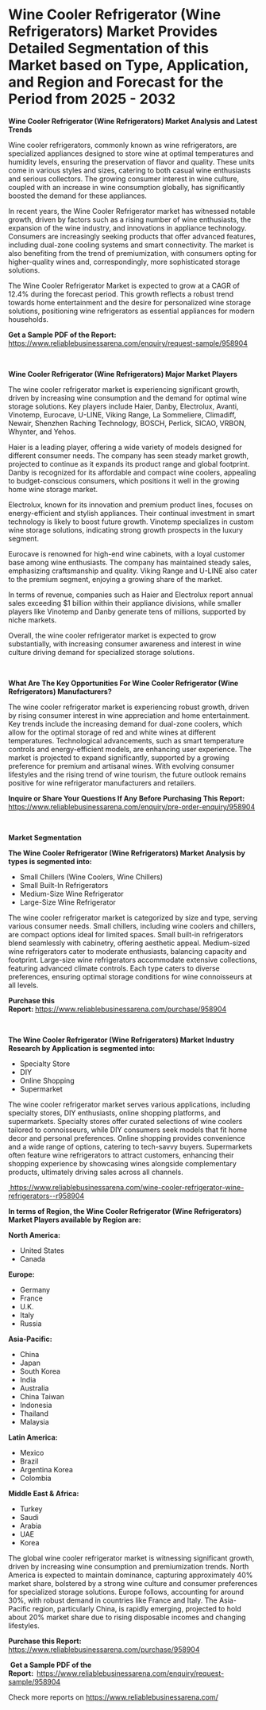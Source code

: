 <p><h1>Wine Cooler Refrigerator (Wine Refrigerators) Market Provides Detailed Segmentation of this Market based on Type, Application, and Region and Forecast for the Period from 2025 - 2032</h1></p><p><strong>Wine Cooler Refrigerator (Wine Refrigerators) Market Analysis and Latest Trends</strong></p>
<p><p>Wine cooler refrigerators, commonly known as wine refrigerators, are specialized appliances designed to store wine at optimal temperatures and humidity levels, ensuring the preservation of flavor and quality. These units come in various styles and sizes, catering to both casual wine enthusiasts and serious collectors. The growing consumer interest in wine culture, coupled with an increase in wine consumption globally, has significantly boosted the demand for these appliances.</p><p>In recent years, the Wine Cooler Refrigerator market has witnessed notable growth, driven by factors such as a rising number of wine enthusiasts, the expansion of the wine industry, and innovations in appliance technology. Consumers are increasingly seeking products that offer advanced features, including dual-zone cooling systems and smart connectivity. The market is also benefiting from the trend of premiumization, with consumers opting for higher-quality wines and, correspondingly, more sophisticated storage solutions.</p><p>The Wine Cooler Refrigerator Market is expected to grow at a CAGR of 12.4% during the forecast period. This growth reflects a robust trend towards home entertainment and the desire for personalized wine storage solutions, positioning wine refrigerators as essential appliances for modern households.</p></p>
<p><strong>Get a Sample PDF of the Report:&nbsp;</strong> <a href="https://www.reliablebusinessarena.com/enquiry/request-sample/958904?utm_campaign=2928&utm_medium=2&utm_source=Github&utm_content=ia&utm_term=21032025&utm_id=wine-cooler-refrigerator-wine-refrigerators">https://www.reliablebusinessarena.com/enquiry/request-sample/958904</a></p>
<p>&nbsp;</p>
<p><strong>Wine Cooler Refrigerator (Wine Refrigerators) Major Market Players</strong></p>
<p><p>The wine cooler refrigerator market is experiencing significant growth, driven by increasing wine consumption and the demand for optimal wine storage solutions. Key players include Haier, Danby, Electrolux, Avanti, Vinotemp, Eurocave, U-LINE, Viking Range, La Sommeliere, Climadiff, Newair, Shenzhen Raching Technology, BOSCH, Perlick, SICAO, VRBON, Whynter, and Yehos.</p><p>Haier is a leading player, offering a wide variety of models designed for different consumer needs. The company has seen steady market growth, projected to continue as it expands its product range and global footprint. Danby is recognized for its affordable and compact wine coolers, appealing to budget-conscious consumers, which positions it well in the growing home wine storage market.</p><p>Electrolux, known for its innovation and premium product lines, focuses on energy-efficient and stylish appliances. Their continual investment in smart technology is likely to boost future growth. Vinotemp specializes in custom wine storage solutions, indicating strong growth prospects in the luxury segment.</p><p>Eurocave is renowned for high-end wine cabinets, with a loyal customer base among wine enthusiasts. The company has maintained steady sales, emphasizing craftsmanship and quality. Viking Range and U-LINE also cater to the premium segment, enjoying a growing share of the market.</p><p>In terms of revenue, companies such as Haier and Electrolux report annual sales exceeding $1 billion within their appliance divisions, while smaller players like Vinotemp and Danby generate tens of millions, supported by niche markets.</p><p>Overall, the wine cooler refrigerator market is expected to grow substantially, with increasing consumer awareness and interest in wine culture driving demand for specialized storage solutions.</p></p>
<p>&nbsp;</p>
<p><strong>What Are The Key Opportunities For Wine Cooler Refrigerator (Wine Refrigerators) Manufacturers?</strong></p>
<p><p>The wine cooler refrigerator market is experiencing robust growth, driven by rising consumer interest in wine appreciation and home entertainment. Key trends include the increasing demand for dual-zone coolers, which allow for the optimal storage of red and white wines at different temperatures. Technological advancements, such as smart temperature controls and energy-efficient models, are enhancing user experience. The market is projected to expand significantly, supported by a growing preference for premium and artisanal wines. With evolving consumer lifestyles and the rising trend of wine tourism, the future outlook remains positive for wine refrigerator manufacturers and retailers.</p></p>
<p><strong>Inquire or Share Your Questions If Any Before Purchasing This Report:</strong> <a href="https://www.reliablebusinessarena.com/enquiry/pre-order-enquiry/958904?utm_campaign=2928&utm_medium=2&utm_source=Github&utm_content=ia&utm_term=21032025&utm_id=wine-cooler-refrigerator-wine-refrigerators">https://www.reliablebusinessarena.com/enquiry/pre-order-enquiry/958904</a></p>
<p>&nbsp;</p>
<p><strong>Market Segmentation</strong></p>
<p><strong>The Wine Cooler Refrigerator (Wine Refrigerators) Market Analysis by types is segmented into:</strong></p>
<p><ul><li>Small Chillers (Wine Coolers, Wine Chillers)</li><li>Small Built-In Refrigerators</li><li>Medium-Size Wine Refrigerator</li><li>Large-Size Wine Refrigerator</li></ul></p>
<p><p>The wine cooler refrigerator market is categorized by size and type, serving various consumer needs. Small chillers, including wine coolers and chillers, are compact options ideal for limited spaces. Small built-in refrigerators blend seamlessly with cabinetry, offering aesthetic appeal. Medium-sized wine refrigerators cater to moderate enthusiasts, balancing capacity and footprint. Large-size wine refrigerators accommodate extensive collections, featuring advanced climate controls. Each type caters to diverse preferences, ensuring optimal storage conditions for wine connoisseurs at all levels.</p></p>
<p><strong>Purchase this Report:&nbsp;</strong><a href="https://www.reliablebusinessarena.com/purchase/958904?utm_campaign=2928&utm_medium=2&utm_source=Github&utm_content=ia&utm_term=21032025&utm_id=wine-cooler-refrigerator-wine-refrigerators">https://www.reliablebusinessarena.com/purchase/958904</a></p>
<p>&nbsp;</p>
<p><strong>The Wine Cooler Refrigerator (Wine Refrigerators) Market Industry Research by Application is segmented into:</strong></p>
<p><ul><li>Specialty Store</li><li>DIY</li><li>Online Shopping</li><li>Supermarket</li></ul></p>
<p><p>The wine cooler refrigerator market serves various applications, including specialty stores, DIY enthusiasts, online shopping platforms, and supermarkets. Specialty stores offer curated selections of wine coolers tailored to connoisseurs, while DIY consumers seek models that fit home decor and personal preferences. Online shopping provides convenience and a wide range of options, catering to tech-savvy buyers. Supermarkets often feature wine refrigerators to attract customers, enhancing their shopping experience by showcasing wines alongside complementary products, ultimately driving sales across all channels.</p></p>
<p><a href="https://www.reliablebusinessarena.com/wine-cooler-refrigerator-wine-refrigerators--r958904?utm_campaign=2928&utm_medium=2&utm_source=Github&utm_content=ia&utm_term=21032025&utm_id=wine-cooler-refrigerator-wine-refrigerators">&nbsp;https://www.reliablebusinessarena.com/wine-cooler-refrigerator-wine-refrigerators--r958904</a></p>
<p><strong>In terms of Region, the Wine Cooler Refrigerator (Wine Refrigerators) Market Players available by Region are:</strong></p>
<p>
    <p> <strong> North America: </strong>
        <ul>
            <li>United States</li>
            <li>Canada</li>
        </ul>
        </p> 
    <p> <strong> Europe: </strong>
        <ul>
            <li>Germany</li>
            <li>France</li>
            <li>U.K.</li>
            <li>Italy</li>
            <li>Russia</li>
        </ul>
        </p> 
    <p> <strong> Asia-Pacific: </strong>
        <ul>
            <li>China</li>
            <li>Japan</li>
            <li>South Korea</li>
            <li>India</li>
            <li>Australia</li>
            <li>China Taiwan</li>
            <li>Indonesia</li>
            <li>Thailand</li>
            <li>Malaysia</li>
        </ul>
        </p> 
    <p> <strong> Latin America: </strong>
        <ul>
            <li>Mexico</li>
            <li>Brazil</li>
            <li>Argentina Korea</li>
            <li>Colombia</li>
        </ul>
        </p> 
    <p> <strong> Middle East & Africa: </strong>
        <ul>
            <li>Turkey</li>
            <li>Saudi</li>
            <li>Arabia</li>
            <li>UAE</li>
            <li>Korea</li>
        </ul>
    </p>
    </p>
<p><p>The global wine cooler refrigerator market is witnessing significant growth, driven by increasing wine consumption and premiumization trends. North America is expected to maintain dominance, capturing approximately 40% market share, bolstered by a strong wine culture and consumer preferences for specialized storage solutions. Europe follows, accounting for around 30%, with robust demand in countries like France and Italy. The Asia-Pacific region, particularly China, is rapidly emerging, projected to hold about 20% market share due to rising disposable incomes and changing lifestyles.</p></p>
<p><strong>Purchase this Report: </strong><a href="https://www.reliablebusinessarena.com/purchase/958904?utm_campaign=2928&utm_medium=2&utm_source=Github&utm_content=ia&utm_term=21032025&utm_id=wine-cooler-refrigerator-wine-refrigerators">https://www.reliablebusinessarena.com/purchase/958904</a></p>
<p>&nbsp;<strong>Get a Sample PDF of the Report:&nbsp;&nbsp;</strong><a href="https://www.reliablebusinessarena.com/enquiry/request-sample/958904?utm_campaign=2928&utm_medium=2&utm_source=Github&utm_content=ia&utm_term=21032025&utm_id=wine-cooler-refrigerator-wine-refrigerators">https://www.reliablebusinessarena.com/enquiry/request-sample/958904</a></p>
<p><strong></strong></p>
<p>Check more reports on <a href="https://www.reliablebusinessarena.com/?utm_campaign=2928&utm_medium=2&utm_source=Github&utm_content=ia&utm_term=21032025&utm_id=wine-cooler-refrigerator-wine-refrigerators">https://www.reliablebusinessarena.com/</a></p>